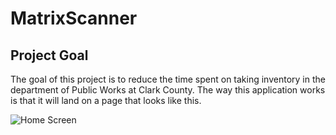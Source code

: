 # MatrixScanner

## Project Goal

The goal of this project is to reduce the time spent on taking inventory in the department of Public Works at Clark County. The way this application works is that it will land on a page that looks like this.

![Home Screen](https://github.com/FabianCarrasco/MatrixScanner/images/)

